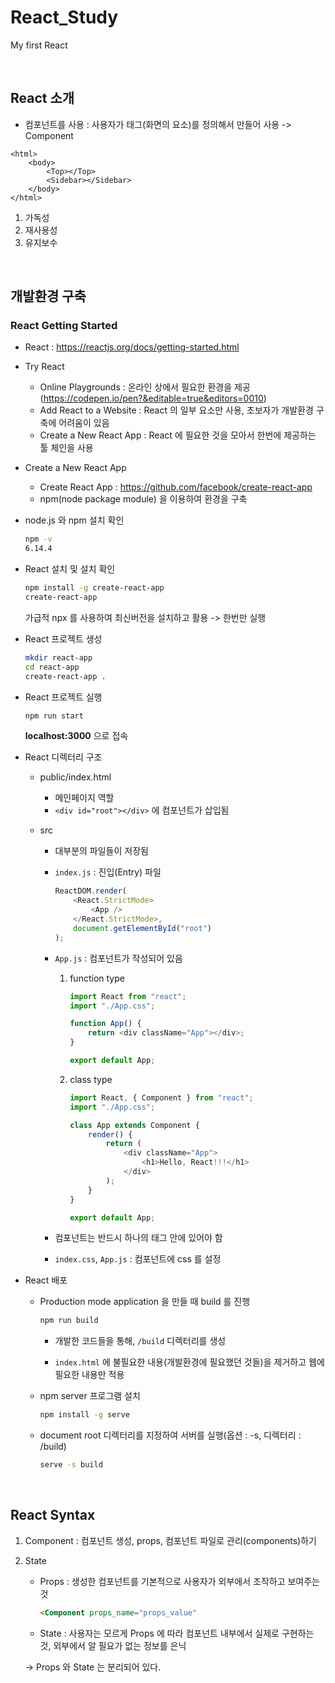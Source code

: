 # React_Study

My first React

<br>

## React 소개

-   컴포넌트를 사용 : 사용자가 태그(화면의 요소)를 정의해서 만들어 사용 -> Component

```
<html>
    <body>
        <Top></Top>
        <Sidebar></Sidebar>
    </body>
</html>
```

1. 가독성
2. 재사용성
3. 유지보수

<br>

## 개발환경 구축

### React Getting Started

-   React : https://reactjs.org/docs/getting-started.html

-   Try React

    -   Online Playgrounds : 온라인 상에서 필요한 환경을 제공
        (https://codepen.io/pen?&editable=true&editors=0010)
    -   Add React to a Website : React 의 일부 요소만 사용, 초보자가 개발환경 구축에 어려움이 있음
    -   Create a New React App : React 에 필요한 것을 모아서 한번에 제공하는 툴 체인을 사용

-   Create a New React App

    -   Create React App
        : https://github.com/facebook/create-react-app
    -   npm(node package module) 을 이용하여 환경을 구축

-   node.js 와 npm 설치 확인

    ```sh
    npm -v
    6.14.4
    ```

*   React 설치 및 설치 확인

    ```sh
    npm install -g create-react-app
    create-react-app
    ```

    가급적 npx 를 사용하여 최신버전을 설치하고 활용 -> 한번만 실행

*   React 프로젝트 생성

    ```sh
    mkdir react-app
    cd react-app
    create-react-app .
    ```

*   React 프로젝트 실행

    ```sh
    npm run start
    ```

    **localhost:3000** 으로 접속

*   React 디렉터리 구조

    -   public/index.html
        -   메인페이지 역할
        -   `<div id="root"></div>` 에 컴포넌트가 삽입됨
    -   src

        -   대부분의 파일들이 저장됨
        -   `index.js` : 진입(Entry) 파일
            ```js
            ReactDOM.render(
                <React.StrictMode>
                    <App />
                </React.StrictMode>,
                document.getElementById("root")
            );
            ```
        -   `App.js` : 컴포넌트가 작성되어 있음

            1. function type

                ```js
                import React from "react";
                import "./App.css";

                function App() {
                    return <div className="App"></div>;
                }

                export default App;
                ```

            2. class type

                ```js
                import React, { Component } from "react";
                import "./App.css";

                class App extends Component {
                    render() {
                        return (
                            <div className="App">
                                <h1>Hello, React!!!</h1>
                            </div>
                        );
                    }
                }

                export default App;
                ```

        -   컴포넌트는 반드시 하나의 태그 안에 있어야 함
        -   `index.css`, `App.js` : 컴포넌트에 css 를 설정

*   React 배포

    -   Production mode application 을 만들 때 build 를 진행

        ```sh
        npm run build
        ```

        -   개발한 코드들을 통해, `/build` 디렉터리를 생성

        -   `index.html` 에 불필요한 내용(개발환경에 필요했던 것들)을 제거하고 웹에 필요한 내용만 적용

    -   npm server 프로그램 설치

        ```sh
        npm install -g serve
        ```

    -   document root 디렉터리를 지정하여 서버를 실행(옵션 : -s, 디렉터리 : /build)
        ```sh
        serve -s build
        ```

<br>

## React Syntax

1. Component : 컴포넌트 생성, props, 컴포넌트 파일로 관리(components)하기
2. State

    - Props : 생성한 컴포넌트를 기본적으로 사용자가 외부에서 조작하고 보여주는 것
        ```html
        <Component props_name="props_value"
        ```
    - State : 사용자는 모르게 Props 에 따라 컴포넌트 내부에서 실제로 구현하는 것, 외부에서 알 필요가 없는 정보를 은닉

    -> Props 와 State 는 분리되어 있다.
